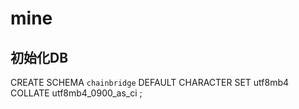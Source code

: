 # mine

## 初始化DB
CREATE SCHEMA `chainbridge` DEFAULT CHARACTER SET utf8mb4 COLLATE utf8mb4_0900_as_ci ;






